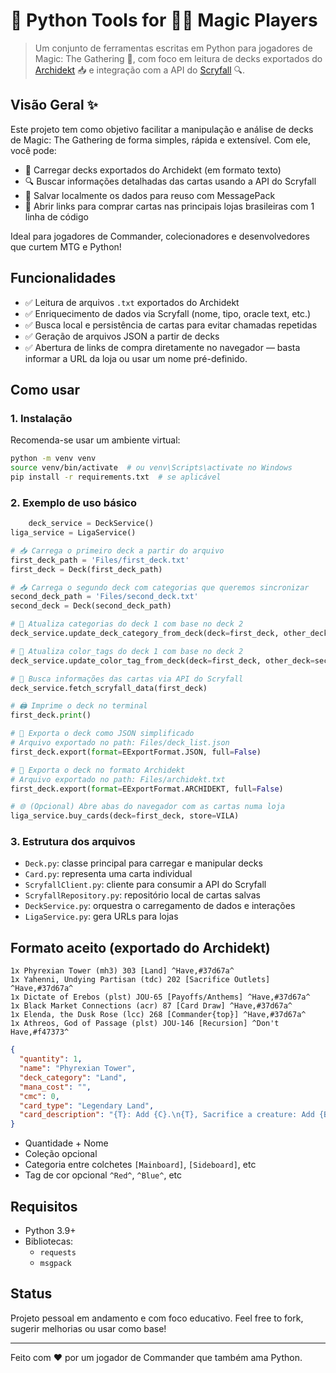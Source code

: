 # 🐍 Python Tools for 🧙‍♂️ Magic Players

> Um conjunto de ferramentas escritas em Python para jogadores de Magic: The Gathering 🎴, com foco em leitura de decks
> exportados do [Archidekt](https://www.archidekt.com/) 📥 e integração com a API do [Scryfall](https://scryfall.com/) 🔍.

## Visão Geral ✨

Este projeto tem como objetivo facilitar a manipulação e análise de decks de Magic: The Gathering de forma simples,
rápida e extensível. Com ele, você pode:

- 📄 Carregar decks exportados do Archidekt (em formato texto)
- 🔍 Buscar informações detalhadas das cartas usando a API do Scryfall
- 💾 Salvar localmente os dados para reuso com MessagePack
- 🛒 Abrir links para comprar cartas nas principais lojas brasileiras com 1 linha de código

Ideal para jogadores de Commander, colecionadores e desenvolvedores que curtem MTG e Python!

## Funcionalidades

- ✅ Leitura de arquivos `.txt` exportados do Archidekt
- ✅ Enriquecimento de dados via Scryfall (nome, tipo, oracle text, etc.)
- ✅ Busca local e persistência de cartas para evitar chamadas repetidas
- ✅ Geração de arquivos JSON a partir de decks
- ✅ Abertura de links de compra diretamente no navegador — basta informar a URL da loja ou usar um nome pré-definido.

## Como usar

### 1. Instalação

Recomenda-se usar um ambiente virtual:

```bash
python -m venv venv
source venv/bin/activate  # ou venv\Scripts\activate no Windows
pip install -r requirements.txt  # se aplicável
```

### 2. Exemplo de uso básico

```python
    deck_service = DeckService()
liga_service = LigaService()

# 📥 Carrega o primeiro deck a partir do arquivo
first_deck_path = 'Files/first_deck.txt'
first_deck = Deck(first_deck_path)

# 📥 Carrega o segundo deck com categorias que queremos sincronizar
second_deck_path = 'Files/second_deck.txt'
second_deck = Deck(second_deck_path)

# 🔄 Atualiza categorias do deck 1 com base no deck 2
deck_service.update_deck_category_from_deck(deck=first_deck, other_deck=second_deck)

# 🔄 Atualiza color_tags do deck 1 com base no deck 2
deck_service.update_color_tag_from_deck(deck=first_deck, other_deck=second_deck)

# 🔎 Busca informações das cartas via API do Scryfall
deck_service.fetch_scryfall_data(first_deck)

# 🖨️ Imprime o deck no terminal
first_deck.print()

# 💾 Exporta o deck como JSON simplificado
# Arquivo exportado no path: Files/deck_list.json
first_deck.export(format=EExportFormat.JSON, full=False)

# 💾 Exporta o deck no formato Archidekt
# Arquivo exportado no path: Files/archidekt.txt
first_deck.export(format=EExportFormat.ARCHIDEKT, full=False)

# 🌐 (Opcional) Abre abas do navegador com as cartas numa loja
liga_service.buy_cards(deck=first_deck, store=VILA)
```

### 3. Estrutura dos arquivos

- `Deck.py`: classe principal para carregar e manipular decks
- `Card.py`: representa uma carta individual
- `ScryfallClient.py`: cliente para consumir a API do Scryfall
- `ScryfallRepository.py`: repositório local de cartas salvas
- `DeckService.py`: orquestra o carregamento de dados e interações
- `LigaService.py`: gera URLs para lojas

## Formato aceito (exportado do Archidekt)

```
1x Phyrexian Tower (mh3) 303 [Land] ^Have,#37d67a^
1x Yahenni, Undying Partisan (tdc) 202 [Sacrifice Outlets] ^Have,#37d67a^
1x Dictate of Erebos (plst) JOU-65 [Payoffs/Anthems] ^Have,#37d67a^
1x Black Market Connections (acr) 87 [Card Draw] ^Have,#37d67a^
1x Elenda, the Dusk Rose (lcc) 268 [Commander{top}] ^Have,#37d67a^
1x Athreos, God of Passage (plst) JOU-146 [Recursion] ^Don't Have,#f47373^
```

```json
{
  "quantity": 1,
  "name": "Phyrexian Tower",
  "deck_category": "Land",
  "mana_cost": "",
  "cmc": 0,
  "card_type": "Legendary Land",
  "card_description": "{T}: Add {C}.\n{T}, Sacrifice a creature: Add {B}{B}."
}
```

- Quantidade + Nome
- Coleção opcional
- Categoria entre colchetes `[Mainboard]`, `[Sideboard]`, etc
- Tag de cor opcional `^Red^`, `^Blue^`, etc

## Requisitos

- Python 3.9+
- Bibliotecas:
    - `requests`
    - `msgpack`

## Status

Projeto pessoal em andamento e com foco educativo. Feel free to fork, sugerir melhorias ou usar como base!

---

Feito com ❤️ por um jogador de Commander que também ama Python.